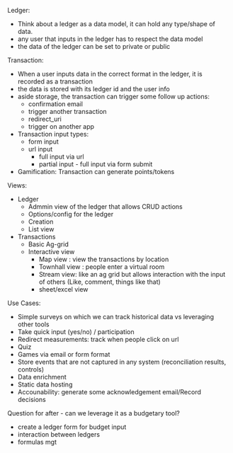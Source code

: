 Ledger:
- Think about a ledger as a data model, it can hold any type/shape of data.
- any user that inputs in the ledger has to respect the data model
- the data of the ledger can be set to private or public

Transaction:
- When a user inputs data in the correct format in the ledger, it is recorded as a transaction
- the data is stored with its ledger id and the user info
- aside storage, the transaction can trigger some follow up actions:
    - confirmation email
    - trigger another transaction
    - redirect_uri
    - trigger on another app
- Transaction input types:
    - form input
    - url input
        - full input via url
        - partial input - full input via form submit
- Gamification: Transaction can generate points/tokens


Views:
- Ledger
    - Admmin view of the ledger that allows CRUD actions
    - Options/config for the ledger
    - Creation
    - List view
- Transactions
    - Basic Ag-grid
    - Interactive view
        - Map view : view the transactions by location
        - Townhall view : people enter a virtual room
        - Stream view: like an ag grid but allows interaction with the input of others (Like, comment, things like that)
        - sheet/excel view


Use Cases:
- Simple surveys on which we can track historical data vs leveraging other tools
- Take quick input (yes/no) / participation
- Redirect measurements: track when people click on url
- Quiz
- Games via email or form format
- Store events that are not captured in any system (reconciliation results, controls)
- Data enrichment
- Static data hosting
- Accounability: generate some acknowledgement email/Record decisions

Question for after - can we leverage it as a budgetary tool?
- create a ledger form for budget input 
- interaction between ledgers
- formulas mgt
